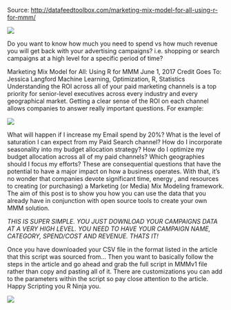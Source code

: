 Source: http://datafeedtoolbox.com/marketing-mix-model-for-all-using-r-for-mmm/

<img src="http://datafeedtoolbox.com/wp-content/uploads/2017/05/750x410xAdobeStock_11334173-750x410.jpeg.pagespeed.ic.GNnNrv2nge.webp">

Do you want to know how much you need to spend vs how much revenue you will get back with your advertising campaigns?  i.e. shopping or search campaigns at a high level for a specific period of time?  

Marketing Mix Model for All: Using R for MMM
June 1, 2017  Credit Goes To: Jessica Langford  Machine Learning, Optimization, R, Statistics
Understanding the ROI across all of your paid marketing channels is a top priority for senior-level executives across every industry and every geographical market.  Getting a clear sense of the ROI on each channel allows companies to answer really important questions.  For example:

<img src="http://datafeedtoolbox.com/wp-content/uploads/2017/05/dataAndModelFit-300x223.jpg">

What will happen if I increase my Email spend by 20%?
What is the level of saturation I can expect from my Paid Search channel?
How do I incorporate seasonality into my budget allocation strategy?
How do I optimize my budget allocation across all of my paid channels?
Which geographies should I focus my efforts?
These are consequential questions that have the potential to have a major impact on how a business operates.  With that, it’s no wonder that companies devote significant time, energy , and resources to creating (or purchasing) a Marketing (or Media) Mix Modeling framework.  The aim of this post is to show you how you can use the data that you already have in conjunction with open source tools to create your own MMM solution.

*THIS IS SUPER SIMPLE.  YOU JUST DOWNLOAD YOUR CAMPAIGNS DATA AT A VERY HIGH LEVEL.  YOU NEED TO HAVE YOUR CAMPAIGN NAME, CATEGORY, SPEND/COST AND REVENUE.  THATS IT!*

Once you have downloaded your CSV file in the format listed in the article that this script was sourced from...  Then you want to basically follow the steps in the article and go ahead and grab the full script in MMMv1 file rather than copy and pasting all of it.  There are customizations you can add to the parameters within the script so pay close attention to the article.  Happy Scripting you R Ninja you.

<img src="http://datafeedtoolbox.com/wp-content/uploads/2017/05/barPlot-300x232.jpg">


